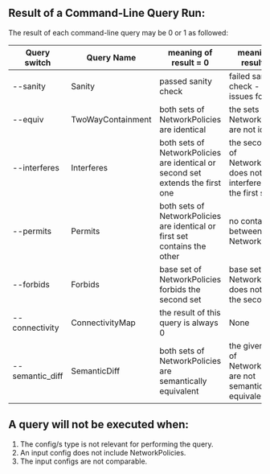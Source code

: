 ## Result of a Command-Line Query Run:
The result of each command-line query may be 0 or 1 as followed:

| Query switch | Query Name | meaning of result = 0  | meaning of result = 1 
|--------------|------------|------------------------|----------------------|
| --sanity | Sanity |  passed sanity check | failed sanity check - sanity issues found|
| --equiv | TwoWayContainment | both sets of NetworkPolicies are identical | the sets of NetworkPolicies are not identical |
| --interferes | Interferes | both sets of NetworkPolicies are identical or second set extends the first one | the second set of NetworkPolicies does not interfere with the first set|
| --permits | Permits | both sets of NetworkPolicies are identical or first set contains the other | no containment between the NetworkPolicies |
| --forbids | Forbids | base set of NetworkPolicies forbids the second set | base set of NetworkPolicies does not forbid the second set |
| --connectivity | ConnectivityMap | the result of this query is always 0 | None |
| --semantic_diff | SemanticDiff | both sets of NetworkPolicies are semantically equivalent | the given sets of NetworkPolicies are not semantically equivalent |

## A query will not be executed when:
1. The config/s type is not relevant for performing the query.
2. An input config does not include NetworkPolicies.
3. The input configs are not comparable.